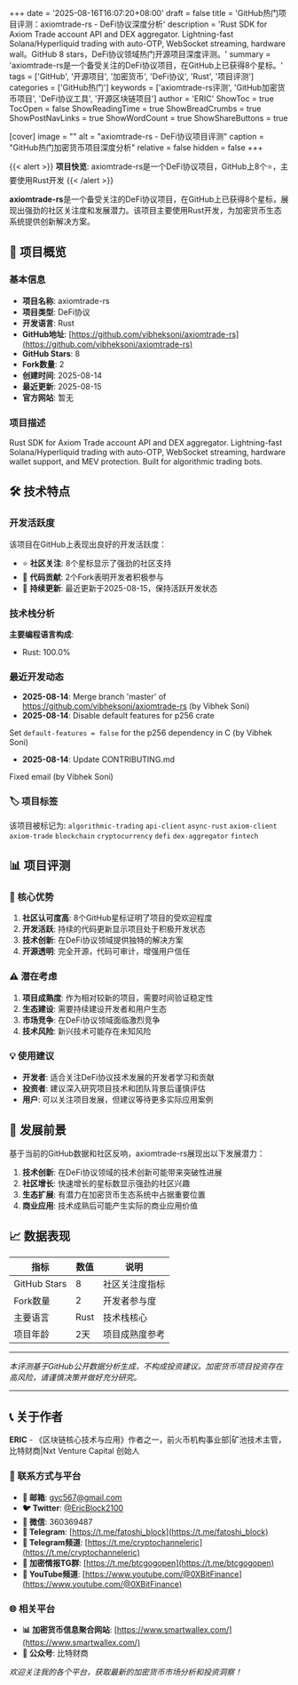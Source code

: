 +++
date = '2025-08-16T16:07:20+08:00'
draft = false
title = 'GitHub热门项目评测：axiomtrade-rs - DeFi协议深度分析'
description = 'Rust SDK for Axiom Trade account API and DEX aggregator. Lightning-fast Solana/Hyperliquid trading with   auto-OTP, WebSocket streaming, hardware wall。GitHub 8 stars，DeFi协议领域热门开源项目深度评测。'
summary = 'axiomtrade-rs是一个备受关注的DeFi协议项目，在GitHub上已获得8个星标。'
tags = ['GitHub', '开源项目', '加密货币', 'DeFi协议', 'Rust', '项目评测']
categories = ['GitHub热门']
keywords = ['axiomtrade-rs评测', 'GitHub加密货币项目', 'DeFi协议工具', '开源区块链项目']
author = 'ERIC'
ShowToc = true
TocOpen = false
ShowReadingTime = true
ShowBreadCrumbs = true
ShowPostNavLinks = true
ShowWordCount = true
ShowShareButtons = true

[cover]
image = ""
alt = "axiomtrade-rs - DeFi协议项目评测"
caption = "GitHub热门加密货币项目深度分析"
relative = false
hidden = false
+++

{{< alert >}}
**项目快览**: axiomtrade-rs是一个DeFi协议项目，GitHub上8个⭐，主要使用Rust开发
{{< /alert >}}

**axiomtrade-rs**是一个备受关注的DeFi协议项目，在GitHub上已获得8个星标，展现出强劲的社区关注度和发展潜力。该项目主要使用Rust开发，为加密货币生态系统提供创新解决方案。

## 🎯 项目概览

### 基本信息
- **项目名称**: axiomtrade-rs
- **项目类型**: DeFi协议
- **开发语言**: Rust
- **GitHub地址**: [https://github.com/vibheksoni/axiomtrade-rs](https://github.com/vibheksoni/axiomtrade-rs)
- **GitHub Stars**: 8
- **Fork数量**: 2
- **创建时间**: 2025-08-14
- **最近更新**: 2025-08-15
- **官方网站**: 暂无

### 项目描述
Rust SDK for Axiom Trade account API and DEX aggregator. Lightning-fast Solana/Hyperliquid trading with   auto-OTP, WebSocket streaming, hardware wallet support, and MEV protection. Built for algorithmic trading   bots.

## 🛠️ 技术特点

### 开发活跃度
该项目在GitHub上表现出良好的开发活跃度：
- ⭐ **社区关注**: 8个星标显示了强劲的社区支持
- 🔄 **代码贡献**: 2个Fork表明开发者积极参与
- 📅 **持续更新**: 最近更新于2025-08-15，保持活跃开发状态

### 技术栈分析

**主要编程语言构成**:
- Rust: 100.0%


### 最近开发动态
- **2025-08-14**: Merge branch 'master' of https://github.com/vibheksoni/axiomtrade-rs (by Vibhek Soni)
- **2025-08-14**: Disable default features for p256 crate

Set `default-features = false` for the p256 dependency in C (by Vibhek Soni)
- **2025-08-14**: Update CONTRIBUTING.md

Fixed email (by Vibhek Soni)


### 🏷️ 项目标签
该项目被标记为: `algorithmic-trading` `api-client` `async-rust` `axiom-client` `axiom-trade` `blockchain` `cryptocurrency` `defi` `dex-aggregator` `fintech`


## 📊 项目评测

### 🎯 核心优势
1. **社区认可度高**: 8个GitHub星标证明了项目的受欢迎程度
2. **开发活跃**: 持续的代码更新显示项目处于积极开发状态
3. **技术创新**: 在DeFi协议领域提供独特的解决方案
4. **开源透明**: 完全开源，代码可审计，增强用户信任

### ⚠️ 潜在考虑
1. **项目成熟度**: 作为相对较新的项目，需要时间验证稳定性
2. **生态建设**: 需要持续建设开发者和用户生态
3. **市场竞争**: 在DeFi协议领域面临激烈竞争
4. **技术风险**: 新兴技术可能存在未知风险

### 💡 使用建议
- **开发者**: 适合关注DeFi协议技术发展的开发者学习和贡献
- **投资者**: 建议深入研究项目技术和团队背景后谨慎评估
- **用户**: 可以关注项目发展，但建议等待更多实际应用案例

## 🔮 发展前景

基于当前的GitHub数据和社区反响，axiomtrade-rs展现出以下发展潜力：

1. **技术创新**: 在DeFi协议领域的技术创新可能带来突破性进展
2. **社区增长**: 快速增长的星标数显示强劲的社区兴趣
3. **生态扩展**: 有潜力在加密货币生态系统中占据重要位置
4. **商业应用**: 技术成熟后可能产生实际的商业应用价值

## 📈 数据表现

| 指标 | 数值 | 说明 |
|------|------|------|
| GitHub Stars | 8 | 社区关注度指标 |
| Fork数量 | 2 | 开发者参与度 |
| 主要语言 | Rust | 技术栈核心 |
| 项目年龄 | 2天 | 项目成熟度参考 |

---

*本评测基于GitHub公开数据分析生成，不构成投资建议。加密货币项目投资存在高风险，请谨慎决策并做好充分研究。*

---

## 📞 关于作者

**ERIC** - 《区块链核心技术与应用》作者之一，前火币机构事业部|矿池技术主管，比特财商|Nxt Venture Capital 创始人

### 🔗 联系方式与平台

- **📧 邮箱**: [gyc567@gmail.com](mailto:gyc567@gmail.com)
- **🐦 Twitter**: [@EricBlock2100](https://twitter.com/EricBlock2100)
- **💬 微信**: 360369487
- **📱 Telegram**: [https://t.me/fatoshi_block](https://t.me/fatoshi_block)
- **📢 Telegram频道**: [https://t.me/cryptochanneleric](https://t.me/cryptochanneleric)
- **👥 加密情报TG群**: [https://t.me/btcgogopen](https://t.me/btcgogopen)
- **🎥 YouTube频道**: [https://www.youtube.com/@0XBitFinance](https://www.youtube.com/@0XBitFinance)

### 🌐 相关平台

- **📊 加密货币信息聚合网站**: [https://www.smartwallex.com/](https://www.smartwallex.com/)
- **📖 公众号**: 比特财商

*欢迎关注我的各个平台，获取最新的加密货币市场分析和投资洞察！*
